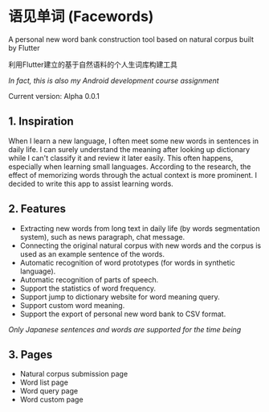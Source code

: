 # 语见单词 (Facewords)

A personal new word bank construction tool based on natural corpus built by Flutter

利用Flutter建立的基于自然语料的个人生词库构建工具

*In fact, this is also my Android development course assignment*

Current version: Alpha 0.0.1

## 1. Inspiration

When I learn a new language, I often meet some new words in sentences in daily life. I can surely understand the meaning after looking up dictionary while I can't classify it and review it later easily. This often happens, especially when learning small languages. According to the research, the effect of memorizing words through the actual context is more prominent. I decided to write this app to assist learning words.

## 2. Features

- Extracting new words from long text in daily life (by words segmentation system), such as news paragraph, chat message.
- Connecting the original natural corpus with new words and the corpus is used as an example sentence of the words.
- Automatic recognition of word prototypes (for words in synthetic language).
- Automatic recognition of parts of speech.
- Support the statistics of word frequency.
- Support jump to dictionary website for word meaning query.
- Support custom word meaning.
- Support the export of personal new word bank to CSV format.

*Only Japanese sentences and words are supported for the time being*

## 3. Pages

- Natural corpus submission page
- Word list page
- Word query page
- Word custom page
